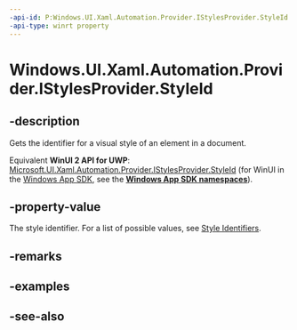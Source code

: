 ```yaml
---
-api-id: P:Windows.UI.Xaml.Automation.Provider.IStylesProvider.StyleId
-api-type: winrt property
---
```


<!-- Property syntax
public int StyleId { get; }
-->

# Windows.UI.Xaml.Automation.Provider.IStylesProvider.StyleId

## -description
Gets the identifier for a visual style of an element in a document.

Equivalent **WinUI 2 API for UWP**: [Microsoft.UI.Xaml.Automation.Provider.IStylesProvider.StyleId](/windows/winui/api/microsoft.ui.xaml.automation.provider.istylesprovider.styleid) (for WinUI in the [Windows App SDK](/windows/apps/windows-app-sdk/), see the **[Windows App SDK namespaces](/windows/windows-app-sdk/api/winrt/)**).

## -property-value
The style identifier. For a list of possible values, see [Style Identifiers](/windows/desktop/WinAuto/uiauto-style-identifiers).

## -remarks

## -examples

## -see-also
